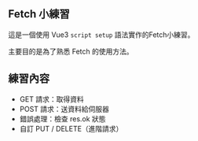 ## Fetch 小練習
這是一個使用 Vue3 `script setup` 語法實作的Fetch小練習。

主要目的是為了熟悉 Fetch 的使用方法。

## 練習內容
- GET 請求：取得資料
- POST 請求：送資料給伺服器
- 錯誤處理：檢查 res.ok 狀態
- 自訂 PUT / DELETE（進階請求）
